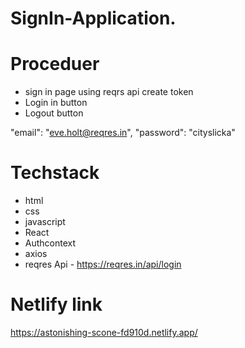 # SignIn-Application.

# Proceduer

- sign in page using reqrs api create token
- Login in button 
- Logout button 

"email": "eve.holt@reqres.in",
"password": "cityslicka"

# Techstack

- html
- css
- javascript
- React
- Authcontext
- axios
- reqres Api - https://reqres.in/api/login

# Netlify link
https://astonishing-scone-fd910d.netlify.app/
